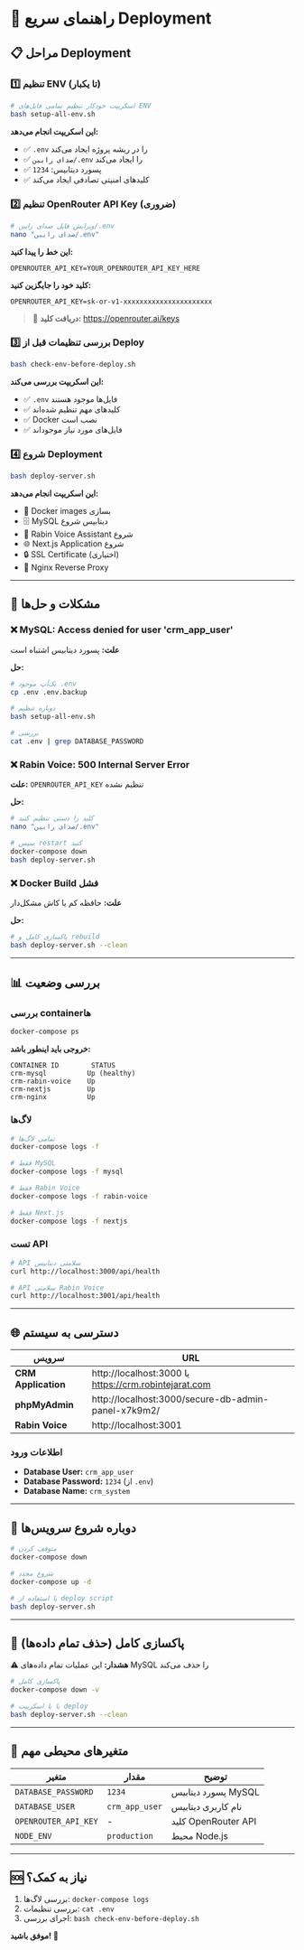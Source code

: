 # 🚀 راهنمای سریع Deployment

## 📋 مراحل Deployment

### 1️⃣ تنظیم ENV (تا یکبار)

```bash
# اسکریپت خودکار تنظیم تمامی فایل‌های ENV
bash setup-all-env.sh
```

**این اسکریپت انجام می‌دهد:**
- ✅ `.env` را در ریشه پروژه ایجاد می‌کند
- ✅ `صدای رابین/.env` را ایجاد می‌کند
- ✅ پسورد دیتابیس: `1234`
- ✅ کلیدهای امنیتی تصادفی ایجاد می‌کند

### 2️⃣ تنظیم OpenRouter API Key (ضروری)

```bash
# ویرایش فایل صدای رابین/.env
nano "صدای رابین/.env"
```

**این خط را پیدا کنید:**
```
OPENROUTER_API_KEY=YOUR_OPENROUTER_API_KEY_HERE
```

**کلید خود را جایگزین کنید:**
```
OPENROUTER_API_KEY=sk-or-v1-xxxxxxxxxxxxxxxxxxxxxx
```

> 📌 **دریافت کلید:** https://openrouter.ai/keys

### 3️⃣ بررسی تنظیمات قبل از Deploy

```bash
bash check-env-before-deploy.sh
```

**این اسکریپت بررسی می‌کند:**
- ✅ `.env` فایل‌ها موجود هستند
- ✅ کلیدهای مهم تنظیم شده‌اند
- ✅ Docker نصب است
- ✅ فایل‌های مورد نیاز موجود‌اند

### 4️⃣ شروع Deployment

```bash
bash deploy-server.sh
```

**این اسکریپت انجام می‌دهد:**
- 🔨 Docker images بسازی
- 🗄️ MySQL دیتابیس شروع
- 🎤 Rabin Voice Assistant شروع
- 🌐 Next.js Application شروع
- 🔒 SSL Certificate (اختیاری)
- 📡 Nginx Reverse Proxy

---

## 🔧 مشکلات و حل‌ها

### ❌ MySQL: Access denied for user 'crm_app_user'

**علت:** پسورد دیتابیس اشتباه است

**حل:**
```bash
# بک‌آپ موجود .env
cp .env .env.backup

# دوباره تنظیم
bash setup-all-env.sh

# بررسی
cat .env | grep DATABASE_PASSWORD
```

### ❌ Rabin Voice: 500 Internal Server Error

**علت:** `OPENROUTER_API_KEY` تنظیم نشده

**حل:**
```bash
# کلید را دستی تنظیم کنید
nano "صدای رابین/.env"

# سپس restart کنید
docker-compose down
bash deploy-server.sh
```

### ❌ Docker Build فشل

**علت:** حافظه کم یا کاش مشکل‌دار

**حل:**
```bash
# پاکسازی کامل و rebuild
bash deploy-server.sh --clean
```

---

## 📊 بررسی وضعیت

### بررسی containerها

```bash
docker-compose ps
```

**خروجی باید اینطور باشد:**
```
CONTAINER ID        STATUS
crm-mysql          Up (healthy)
crm-rabin-voice    Up
crm-nextjs         Up
crm-nginx          Up
```

### لاگ‌ها

```bash
# تمامی لاگ‌ها
docker-compose logs -f

# فقط MySQL
docker-compose logs -f mysql

# فقط Rabin Voice
docker-compose logs -f rabin-voice

# فقط Next.js
docker-compose logs -f nextjs
```

### تست API

```bash
# API سلامتی دیتابیس
curl http://localhost:3000/api/health

# API سلامتی Rabin Voice
curl http://localhost:3001/api/health
```

---

## 🌐 دسترسی به سیستم

| سرویس | URL |
|-------|-----|
| **CRM Application** | http://localhost:3000 یا https://crm.robintejarat.com |
| **phpMyAdmin** | http://localhost:3000/secure-db-admin-panel-x7k9m2/ |
| **Rabin Voice** | http://localhost:3001 |

### اطلاعات ورود

- **Database User:** `crm_app_user`
- **Database Password:** `1234` (از `.env`)
- **Database Name:** `crm_system`

---

## 🔄 دوباره شروع سرویس‌ها

```bash
# متوقف کردن
docker-compose down

# شروع مجدد
docker-compose up -d

# یا استفاده از deploy script
bash deploy-server.sh
```

---

## 🧹 پاکسازی کامل (حذف تمام داده‌ها)

⚠️ **هشدار:** این عملیات تمام داده‌های MySQL را حذف می‌کند

```bash
# پاکسازی کامل
docker-compose down -v

# یا با اسکریپت deploy
bash deploy-server.sh --clean
```

---

## 📝 متغیرهای محیطی مهم

| متغیر | مقدار | توضیح |
|------|-------|--------|
| `DATABASE_PASSWORD` | `1234` | پسورد دیتابیس MySQL |
| `DATABASE_USER` | `crm_app_user` | نام کاربری دیتابیس |
| `OPENROUTER_API_KEY` | - | کلید OpenRouter API |
| `NODE_ENV` | `production` | محیط Node.js |

---

## 🆘 نیاز به کمک؟

1. بررسی لاگ‌ها: `docker-compose logs`
2. بررسی تنظیمات: `cat .env`
3. اجرای بررسی: `bash check-env-before-deploy.sh`

**موفق باشید! 🎉**